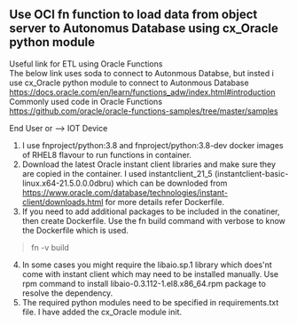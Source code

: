 
## Use OCI fn function to load data from object server to Autonomus Database using cx_Oracle python module
Useful link for ETL using Oracle Functions  
The below link uses soda to connect to Autonmous Databse, but insted i use cx_Oracle python module to connect to Autonmous Database  
https://docs.oracle.com/en/learn/functions_adw/index.html#introduction  
Commonly used code in Oracle Functions  
https://github.com/oracle/oracle-functions-samples/tree/master/samples  

End User 
or          --> 
IOT Device  

1. I use fnproject/python:3.8 and fnproject/python:3.8-dev docker images of RHEL8 flavour to run functions in container.    
2. Download the latest Oracle instant client libraries and make sure they are copied in the container. I used instantclient_21_5 (instantclient-basic-linux.x64-21.5.0.0.0dbru) which can be downloded from https://www.oracle.com/database/technologies/instant-client/downloads.html for more details refer Dockerfile.  
3. If you need to add additional packages to be included in the conatiner, then create Dockerfile. 
Use the fn build command with verbose to know the Dockerfile which is used.
> fn -v build
4. In some cases you might require the libaio.sp.1 library which does'nt come with instant client which may need to be installed manually. Use rpm command to install libaio-0.3.112-1.el8.x86_64.rpm package to resolve the dependency.  
5. The required python modules need to be specified in requirements.txt file. I have added the cx_Oracle module init.

